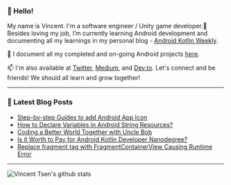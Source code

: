 ### 👋 Hello!

My name is Vincent. I'm a software engineer / Unity game developer.🌱 Besides loving my job, I’m currently learning Android development and documenting all my learnings in my personal blog - [Android Kotlin Weekly](https://vtsen.hashnode.dev/).

💞️ I document all my completed and on-going Android projects [here](https://vtsen.hashnode.dev/projects).

📫 I'm also available at [Twitter](https://twitter.com/vinchamp77), [Medium](https://vtsen.medium.com/), and [Dev.to](https://dev.to/vtsen). Let's connect and be friends! We should all learn and grow together!

---

### 📝 Latest Blog Posts
<!-- BLOG-POST-LIST:START -->
- [Step-by-step Guides to add Android App Icon](https://vtsen.hashnode.dev/step-by-step-guides-to-add-android-app-icon)
- [How to Declare Variables in Android String Resources?](https://vtsen.hashnode.dev/how-to-declare-variables-in-android-string-resources)
- [Coding a Better World Together with Uncle Bob](https://vtsen.hashnode.dev/coding-a-better-world-together-with-uncle-bob)
- [Is it Worth to Pay for Android Kotlin Developer Nanodegree?](https://vtsen.hashnode.dev/is-it-worth-to-pay-for-android-kotlin-developer-nanodegree)
- [Replace fragment tag with FragmentContainerView Causing Runtime Error](https://vtsen.hashnode.dev/replace-fragment-tag-with-fragmentcontainerview-causing-runtime-error)
<!-- BLOG-POST-LIST:END -->

---

![Vincent Tsen's github stats](https://github-readme-stats.vercel.app/api?username=vinchamp77&show_icons=true&count_private=true&hide=issues,prs)

<!---
vinchamp77/vinchamp77 is a ✨ special ✨ repository because its `README.md` (this file) appears on your GitHub profile.
You can click the Preview link to take a look at your changes.
- 👋 Hi, I’m @vinchamp77
- 👀 I’m interested in ...
- 🌱 I’m currently learning ...
- 💞️ I’m looking to collaborate on ...
- 📫 How to reach me ...
--->
